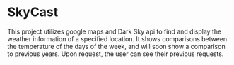 # SkyCast
This project utilizes google maps and Dark Sky api to find and display the weather information of a specified location.
It shows comparisons between the temperature of the days of the week, and will soon show a comparison to previous years.
Upon request, the user can see their previous requests.
